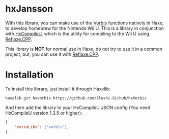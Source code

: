 # hxJansson
With this library, you can make use of the [Vorbis](https://github.com/xiph/vorbis) functions natively in Haxe, to develop homebrew for the Nintendo Wii U. This is a library in conjunction with [HxCompileU](https://github.com/Slushi-Github/hxCompileU), which is the utility for compiling to the Wii U using [Reflaxe.CPP](https://github.com/SomeRanDev/reflaxe.CPP).


This library is **NOT** for normal use in Haxe, do not try to use it in a common project, but, you can use it with [Reflaxe.CPP](https://github.com/SomeRanDev/reflaxe.CPP).

# Installation
To install this library, just install it through Haxelib:
```
haxelib git hxvorbis https://github.com/Slushi-Github/hxVorbis
```
And then add the library to your HxCompileU JSON config (You need HxCompileU version 1.3.5 or higher):
```json
{
    "extraLibs": ["vorbis"],
}
```

